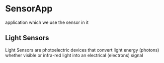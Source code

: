 # SensorApp
application which we use the sensor in it 

## Light Sensors

Light Sensors are photoelectric devices that convert light energy (photons) whether visible or infra-red light into an electrical (electrons) signal

